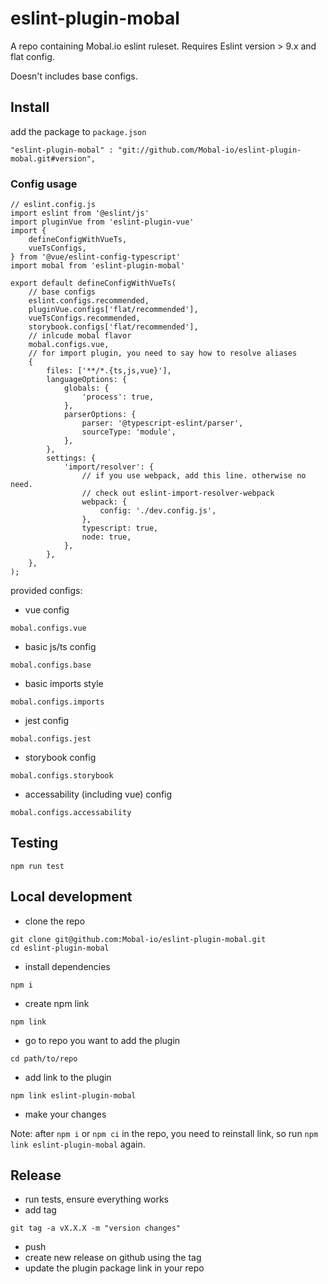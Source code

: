 # eslint-plugin-mobal

A repo containing Mobal.io eslint ruleset.
Requires Eslint version >  9.x and flat config.

Doesn't includes base configs.

## Install

add the package to `package.json`
```
"eslint-plugin-mobal" : "git://github.com/Mobal-io/eslint-plugin-mobal.git#version",
```

### Config usage


```
// eslint.config.js
import eslint from '@eslint/js'
import pluginVue from 'eslint-plugin-vue'
import {
    defineConfigWithVueTs,
    vueTsConfigs,
} from '@vue/eslint-config-typescript'
import mobal from 'eslint-plugin-mobal'

export default defineConfigWithVueTs(
    // base configs
    eslint.configs.recommended,
    pluginVue.configs['flat/recommended'],
    vueTsConfigs.recommended,
    storybook.configs['flat/recommended'],
    // inlcude mobal flavor
    mobal.configs.vue,
    // for import plugin, you need to say how to resolve aliases
    {
        files: ['**/*.{ts,js,vue}'],
        languageOptions: {
            globals: {
                'process': true,
            },
            parserOptions: {
                parser: '@typescript-eslint/parser',
                sourceType: 'module',
            },
        },
        settings: {
            'import/resolver': {
                // if you use webpack, add this line. otherwise no need.
                // check out eslint-import-resolver-webpack
                webpack: {
                    config: './dev.config.js',
                },
                typescript: true,
                node: true,
            },
        },
    },
);

```


provided configs:

* vue config
```
mobal.configs.vue
```
* basic js/ts config
```
mobal.configs.base
```
* basic imports style
```
mobal.configs.imports
```
* jest config
```
mobal.configs.jest
```
* storybook config
```
mobal.configs.storybook
```
* accessability (including vue) config
```
mobal.configs.accessability
```

## Testing

```
npm run test
```

## Local development

* clone the repo
```
git clone git@github.com:Mobal-io/eslint-plugin-mobal.git
cd eslint-plugin-mobal
```
* install dependencies
```
npm i
```
* create npm link
```
npm link
```
* go to repo you want to add the plugin
```
cd path/to/repo
```
* add link to the plugin
```
npm link eslint-plugin-mobal
```
* make your changes

Note: after `npm i` or `npm ci` in the repo, you need to reinstall link, so run `npm link eslint-plugin-mobal` again.

## Release

* run tests, ensure everything works
* add tag
```
git tag -a vX.X.X -m "version changes"
```
* push
* create new release on github using the tag
* update the plugin package link in your repo
